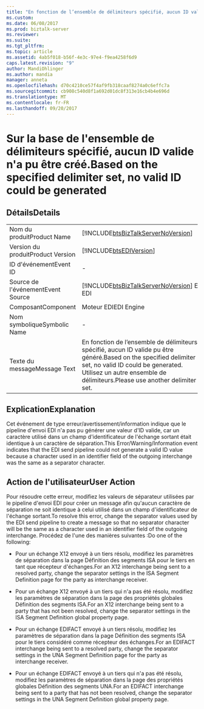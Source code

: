 ```yaml
---
title: "En fonction de l’ensemble de délimiteurs spécifié, aucun ID valide pu être généré. | Documents Microsoft"
ms.custom: 
ms.date: 06/08/2017
ms.prod: biztalk-server
ms.reviewer: 
ms.suite: 
ms.tgt_pltfrm: 
ms.topic: article
ms.assetid: 4ab5f018-b56f-4e3c-97e4-f9ea4258f6d9
caps.latest.revision: "9"
author: MandiOhlinger
ms.author: mandia
manager: anneta
ms.openlocfilehash: d70c4210ce57f4af9fb318caaf8274a0c6effc7a
ms.sourcegitcommit: cb908c540d8f1a692d01dc8f313e16cb4b4e696d
ms.translationtype: MT
ms.contentlocale: fr-FR
ms.lasthandoff: 09/20/2017
---
```

# <a name="based-on-the-specified-delimiter-set-no-valid-id-could-be-generated"></a><span data-ttu-id="2b189-102">Sur la base de l'ensemble de délimiteurs spécifié, aucun ID valide n'a pu être créé.</span><span class="sxs-lookup"><span data-stu-id="2b189-102">Based on the specified delimiter set, no valid ID could be generated</span></span>
## <a name="details"></a><span data-ttu-id="2b189-103">Détails</span><span class="sxs-lookup"><span data-stu-id="2b189-103">Details</span></span>  
  
|||  
|-|-|  
|<span data-ttu-id="2b189-104">Nom du produit</span><span class="sxs-lookup"><span data-stu-id="2b189-104">Product Name</span></span>|[!INCLUDE[btsBizTalkServerNoVersion](../includes/btsbiztalkservernoversion-md.md)]|  
|<span data-ttu-id="2b189-105">Version du produit</span><span class="sxs-lookup"><span data-stu-id="2b189-105">Product Version</span></span>|[!INCLUDE[btsEDIVersion](../includes/btsediversion-md.md)]|  
|<span data-ttu-id="2b189-106">ID d'événement</span><span class="sxs-lookup"><span data-stu-id="2b189-106">Event ID</span></span>|-|  
|<span data-ttu-id="2b189-107">Source de l'événement</span><span class="sxs-lookup"><span data-stu-id="2b189-107">Event Source</span></span>|[!INCLUDE[btsBizTalkServerNoVersion](../includes/btsbiztalkservernoversion-md.md)]<span data-ttu-id="2b189-108"> EDI</span><span class="sxs-lookup"><span data-stu-id="2b189-108"> EDI</span></span>|  
|<span data-ttu-id="2b189-109">Composant</span><span class="sxs-lookup"><span data-stu-id="2b189-109">Component</span></span>|<span data-ttu-id="2b189-110">Moteur EDI</span><span class="sxs-lookup"><span data-stu-id="2b189-110">EDI Engine</span></span>|  
|<span data-ttu-id="2b189-111">Nom symbolique</span><span class="sxs-lookup"><span data-stu-id="2b189-111">Symbolic Name</span></span>|-|  
|<span data-ttu-id="2b189-112">Texte du message</span><span class="sxs-lookup"><span data-stu-id="2b189-112">Message Text</span></span>|<span data-ttu-id="2b189-113">En fonction de l’ensemble de délimiteurs spécifié, aucun ID valide pu être généré.</span><span class="sxs-lookup"><span data-stu-id="2b189-113">Based on the specified delimiter set, no valid ID could be generated.</span></span> <span data-ttu-id="2b189-114">Utilisez un autre ensemble de délimiteurs.</span><span class="sxs-lookup"><span data-stu-id="2b189-114">Please use another delimiter set.</span></span>|  
  
## <a name="explanation"></a><span data-ttu-id="2b189-115">Explication</span><span class="sxs-lookup"><span data-stu-id="2b189-115">Explanation</span></span>  
 <span data-ttu-id="2b189-116">Cet événement de type erreur/avertissement/information indique que le pipeline d'envoi EDI n'a pas pu générer une valeur d'ID valide, car un caractère utilisé dans un champ d'identificateur de l'échange sortant était identique à un caractère de séparation.</span><span class="sxs-lookup"><span data-stu-id="2b189-116">This Error/Warning/Information event indicates that the EDI send pipeline could not generate a valid ID value because a character used in an identifier field of the outgoing interchange was the same as a separator character.</span></span>  
  
## <a name="user-action"></a><span data-ttu-id="2b189-117">Action de l'utilisateur</span><span class="sxs-lookup"><span data-stu-id="2b189-117">User Action</span></span>  
 <span data-ttu-id="2b189-118">Pour résoudre cette erreur, modifiez les valeurs de séparateur utilisées par le pipeline d'envoi EDI pour créer un message afin qu'aucun caractère de séparation ne soit identique à celui utilisé dans un champ d'identificateur de l'échange sortant.</span><span class="sxs-lookup"><span data-stu-id="2b189-118">To resolve this error, change the separator values used by the EDI send pipeline to create a message so that no separator character will be the same as a character used in an identifier field of the outgoing interchange.</span></span> <span data-ttu-id="2b189-119">Procédez de l'une des manières suivantes :</span><span class="sxs-lookup"><span data-stu-id="2b189-119">Do one of the following:</span></span>  
  
-   <span data-ttu-id="2b189-120">Pour un échange X12 envoyé à un tiers résolu, modifiez les paramètres de séparation dans la page Définition des segments ISA pour le tiers en tant que récepteur d'échanges.</span><span class="sxs-lookup"><span data-stu-id="2b189-120">For an X12 interchange being sent to a resolved party, change the separator settings in the ISA Segment Definition page for the party as interchange receiver.</span></span>  
  
-   <span data-ttu-id="2b189-121">Pour un échange X12 envoyé à un tiers qui n'a pas été résolu, modifiez les paramètres de séparation dans la page des propriétés globales Définition des segments ISA.</span><span class="sxs-lookup"><span data-stu-id="2b189-121">For an X12 interchange being sent to a party that has not been resolved, change the separator settings in the ISA Segment Definition global property page.</span></span>  
  
-   <span data-ttu-id="2b189-122">Pour un échange EDIFACT envoyé à un tiers résolu, modifiez les paramètres de séparation dans la page Définition des segments ISA pour le tiers considéré comme récepteur des échanges.</span><span class="sxs-lookup"><span data-stu-id="2b189-122">For an EDIFACT interchange being sent to a resolved party, change the separator settings in the UNA Segment Definition page for the party as interchange receiver.</span></span>  
  
-   <span data-ttu-id="2b189-123">Pour un échange EDIFACT envoyé à un tiers qui n'a pas été résolu, modifiez les paramètres de séparation dans la page des propriétés globales Définition des segments UNA.</span><span class="sxs-lookup"><span data-stu-id="2b189-123">For an EDIFACT interchange being sent to a party that has not been resolved, change the separator settings in the UNA Segment Definition global property page.</span></span>